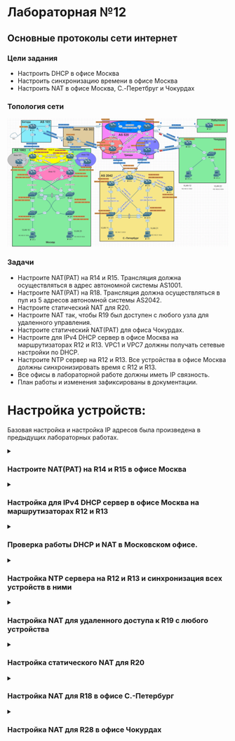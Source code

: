 # Лабораторная №12

## Основные протоколы сети интернет

### Цели задания

- Настроить DHCP в офисе Москва
- Настроить синхронизацию времени в офисе Москва
- Настроить NAT в офисе Москва, C.-Перетбруг и Чокурдах

### Топология сети

![](./img/lab_12.png)

### Задачи

- Настроите NAT(PAT) на R14 и R15. Трансляция должна осуществляться в адрес автономной системы AS1001.
- Настроите NAT(PAT) на R18. Трансляция должна осуществляться в пул из 5 адресов автономной системы AS2042.
- Настроите статический NAT для R20.
- Настроите NAT так, чтобы R19 был доступен с любого узла для удаленного управления.
- Настроите статический NAT(PAT) для офиса Чокурдах.
- Настроите для IPv4 DHCP сервер в офисе Москва на маршрутизаторах R12 и R13. VPC1 и VPC7 должны получать сетевые настройки по DHCP.
- Настроите NTP сервер на R12 и R13. Все устройства в офисе Москва должны синхронизировать время с R12 и R13.
- Все офисы в лабораторной работе должны иметь IP связность.
- План работы и изменения зафиксированы в документации.

# Настройка устройств:

Базовая настройка и настройка IP адресов была произведена в предыдущих лабораторных работах.

<details>

<summary><H3>Настроите NAT(PAT) на R14 и R15 в офисе Москва</H3></summary>

### Создаем списки доступа кому разрешен выход во внешние сети

#### R14 и R15

```
access-list 101 permit ip 192.168.10.0 0.0.0.255 any
access-list 101 permit ip 192.168.20.0 0.0.0.255 any
access-list 101 permit ip 10.100.100.0 0.0.0.255 any
access-list 101 permit ip 10.10.90.0 0.0.0.255 any
```

### Определяем внутренние и внешние интерфейсы

#### R14

```
interface Ethernet0/0
 description to_R12
 ip address 10.10.90.2 255.255.255.252
 ip nat inside
 ip virtual-reassembly in
!
interface Ethernet0/1
 description to_R13
 ip address 10.10.90.9 255.255.255.252
 ip nat inside
 ip virtual-reassembly in
!
interface Ethernet0/2
 description to_R22_AS101
 ip address 207.231.240.2 255.255.255.252
 ip nat outside
 ip virtual-reassembly in
!
interface Ethernet0/3
 description to_R19
 ip address 10.10.90.34 255.255.255.252
 ip nat inside
 ip virtual-reassembly in
!
interface Ethernet1/0
 description to_R15
 ip address 10.10.90.41 255.255.255.252
 ip nat inside
 ip virtual-reassembly in
!
```

#### R15

```
interface Ethernet0/0
 description to_R13
 ip address 10.10.90.6 255.255.255.252
 ip nat inside
 ip virtual-reassembly in
!
interface Ethernet0/1
 description to_R12
 ip address 10.10.90.14 255.255.255.252
 ip nat inside
 ip virtual-reassembly in
!
interface Ethernet0/2
 description to_R21_AS301
 ip address 128.249.190.2 255.255.255.248
 ip nat outside
 ip virtual-reassembly in
!
interface Ethernet0/3
 description to_R20
 ip address 10.10.90.38 255.255.255.252
 ip nat inside
 ip virtual-reassembly in
!
interface Ethernet1/0
 description to_R14
 ip address 10.10.90.42 255.255.255.252
 ip nat inside
 ip virtual-reassembly in
!
```

### Создаем динамическую трансляцию между внутренним локальным и внешним глобальным адресами

#### R14 и R15

```
ip nat inside source list 101 interface Ethernet0/2 overload
```

</details>

<details>

<summary><H3>Настройка для IPv4 DHCP сервер в офисе Москва на маршрутизаторах R12 и R13</H3></summary>

#### R12

```
!
ip dhcp excluded-address 192.168.10.1
ip dhcp excluded-address 192.168.20.1
!
ip dhcp pool CLIENT10
 network 192.168.10.0 255.255.255.0
 default-router 192.168.10.1
!
ip dhcp pool CLIENT20
 network 192.168.20.0 255.255.255.0
 default-router 192.168.20.1
!
```

#### R13

Т.к. R12 и R13 одновременно отвечают на DHCP запрос R13 сдвинем пул выдаваемых адресов для предотвращения конфликта адресов.

```
ip dhcp excluded-address 192.168.10.2 192.168.10.127
ip dhcp excluded-address 192.168.20.2 192.168.20.127

```

```
!
ip dhcp excluded-address 192.168.10.1
ip dhcp excluded-address 192.168.20.1
ip dhcp excluded-address 192.168.10.2 192.168.10.127
ip dhcp excluded-address 192.168.20.2 192.168.20.127
!
ip dhcp pool CLIENT10
 network 192.168.10.0 255.255.255.0
 default-router 192.168.10.1
!
ip dhcp pool CLIENT20
 network 192.168.20.0 255.255.255.0
 default-router 192.168.20.1
!

```

На коммутаторах SW4 и SW5 настраиваем SVI интерфейсы и VRRP на этих интерфейсах, а также указываем helper адрес через который происходит пересылка широковещательного пакета от клиента одноадресатным пакетом DHCP-серверу.

#### SW4

```
interface Vlan10
 description VLAN 10
 ip address 192.168.10.4 255.255.255.0
 ip helper-address 10.100.100.12
 ip helper-address 10.100.100.13
 ipv6 enable
 vrrp 10 description VLAN10
 vrrp 10 ip 192.168.10.1
 vrrp 10 priority 110
!
interface Vlan20
 description VLAN20
 ip address 192.168.20.4 255.255.255.0
 ip helper-address 10.100.100.12
 ip helper-address 10.100.100.13
 ipv6 enable
 vrrp 20 description VLAN20
 vrrp 20 ip 192.168.20.1
 vrrp 20 priority 110
!
interface Vlan100
 description MGMT
 ip address 10.100.100.204 255.255.255.192
 ipv6 enable
 vrrp 100 description MGMT
 vrrp 100 ip 10.100.100.193
 vrrp 100 priority 110
!
```

#### SW5

```
!
interface Vlan10
 description VLAN10
 ip address 192.168.10.5 255.255.255.0
 ip helper-address 10.100.100.12
 ip helper-address 10.100.100.13
 ipv6 enable
 vrrp 10 description VLAN10
 vrrp 10 ip 192.168.10.1
!
interface Vlan20
 description VLAN20
 ip address 192.168.20.5 255.255.255.0
 ip helper-address 10.100.100.12
 ip helper-address 10.100.100.13
 ipv6 enable
 vrrp 20 ip 192.168.20.1
!
interface Vlan100
 description MGMT
 ip address 10.100.100.205 255.255.255.192
 ipv6 enable
 vrrp 100 description MGMT
 vrrp 100 ip 10.100.100.193
!
```

</details>

<details>

<summary><H3>Проверка работы DHCP и NAT в Московском офисе.</H3></summary>

#### Получение IP адреса проверка работы NAT на VPC1

!["Получение IP адреса проверка работы NAT на VPC1"](./img/ping_vpc1.png)

#### Получение IP адреса проверка работы NAT на VPC7

!["Получение IP адреса проверка работы NAT на VPC7"](./img/ping_vpc7.png)

#### dhcp lease на R12

!["dhcp lease на R12"](./img/dhcp_r12.png)

#### Таблица nat translations на R15

В лабораторной работе № 10 мы установили провайдера "Ламас" как приоритетный, поэтому весь исходящий трафик пойдет через R15

!["Таблица nat translations на R15"](./img/nat_tr_r15.png)

</details>

<details>

<summary><H3>Настройка NTP сервера на R12 и R13 и синхронизация всех устройств в ними</H3></summary>

#### R12 и R13

```
!
ntp source Loopback0
ntp master 3
ntp update-calendar
ntp server 207.231.240.1
```

#### На остальных устройствах

```
!
ntp update-calendar
ntp server 10.100.100.12
ntp server 10.100.100.13
!

```

### Проверка работы NTP

#### SW4

!["NTP SW4"](./img/ntp_sw4.png)

#### SW5

!["NTP SW5"](./img/ntp_sw5.png)

</details>

<details>

<summary><H3>Настройка NAT для удаленного доступа к R19 с любого устройства</H3></summary>

Настройку будем производить на R14

#### R14

```
ip nat inside source static tcp 10.100.100.19 22 207.231.240.2 22 extendable
```

На R19 включаем доступ по SSH

#### R19 (пароль **cisco**)

```
aaa new-model
ip domain name r19.msk.local
username admin privilege 15 password 7 070C285F4D06
ip ssh version 2
!
line vty 0 4
 exec-timeout 60 0
 logging synchronous
 transport input ssh
!
```

Генерация SSH ключей

```
crypto key generate rsa
```

### Проверка доступа к R19 c R27

#### R27

!["NTP SW5"](./img/ssh_r27.png)

</details>

<details>

<summary><H3>Настройка статического NAT для R20 </H3></summary>

Настройку будем производить на R15

#### R15

```
ip nat inside source static 10.100.100.20 128.249.190.3
```

На R20 включаем доступ по telnet

```
line vty 0 4
 password 7 14141B180F0B
 login
 transport input telnet
!
```

### Проверка доступа к R20 c R27

#### R27

!["NTP SW5"](./img/telnet_r27.png)

</details>

<details>

<summary><H3>Настройка NAT для R18 в офисе С.-Петербург</H3></summary>

Определяем внутренние и внешние интерфейсы на R18

```
interface Ethernet0/0
 description to_R16
 ip address 10.20.90.21 255.255.255.252
 ip nat inside
 ip virtual-reassembly in
!
interface Ethernet0/1
 description to_R17
 ip address 10.20.90.18 255.255.255.252
 ip nat inside
 ip virtual-reassembly in
!
interface Ethernet0/2
 description to_R24_AS520
 ip address 67.73.193.2 255.255.255.248
 ip nat outside
 ip virtual-reassembly in
!
interface Ethernet0/3
 description to_R26_AS520
 ip address 64.210.65.2 255.255.255.248
 ip nat outside
 ip virtual-reassembly in
!
```

Создаем списки доступа на R18

```
access-list 101 permit ip 10.200.100.0 0.0.0.255 any
access-list 101 permit ip 192.168.11.0 0.0.0.255 any
access-list 101 permit ip 192.168.21.0 0.0.0.255 any
access-list 101 permit ip 10.20.90.0 0.0.0.255 any
```

В лабораторной работе № 10 на R18 мы настроили балансировку для исходящего трафика, в связи с этим настраиваем route-map для каждого внешнего интерфейса.

```
route-map rm_NAT_via_e0/3 permit 10
 match ip address 101
 match interface Ethernet0/3
!
route-map rm_NAT_via_e0/2 permit 10
 match ip address 101
 match interface Ethernet0/2
!
```

создаем pool nat и включаем NAT

```
ip nat pool pl_NAT_e0/3 64.210.65.2 64.210.65.6 netmask 255.255.255.248
ip nat pool pl_NAT_e0/2 67.73.193.2 67.73.193.6 netmask 255.255.255.248
ip nat inside source route-map rm_NAT_via_e0/2 pool pl_NAT_e0/2 overload
ip nat inside source route-map rm_NAT_via_e0/3 pool pl_NAT_e0/3 overload
```

На коммутаторах SW9 и SW10 настаиваем SVI и VRRP

#### SW9

```
!
interface Vlan11
 ip address 192.168.11.9 255.255.255.0
 vrrp 11 description VLAN11
 vrrp 11 ip 192.168.11.1
 vrrp 11 priority 110
!
interface Vlan21
 ip address 192.168.21.9 255.255.255.0
 vrrp 21 description VLAN21
 vrrp 21 ip 192.168.21.1
 vrrp 21 priority 110
!
```

#### SW10

```
!
interface Vlan11
 ip address 192.168.11.10 255.255.255.0
 vrrp 11 description VLAN11
 vrrp 11 ip 192.168.11.1
!
interface Vlan21
 ip address 192.168.21.10 255.255.255.0
 vrrp 21 description VLAN 21
 vrrp 21 ip 192.168.21.1
!
```

### Проверка работы NAT в офисе С.-Петербург

#### VPC8 пинги на все офисы

!["VPC8 пинги на все офисы"](./img/ping_vpc8.png)

#### VPC пинги на все офисы

!["VPC пинги на все офисы"](./img/ping_vpc.png)

#### таблица NAT на R18

!["таблица NAT на R18"](./img/nat_tr_r18.png)

#### статистика NAT на R18

!["статистика NAT на R18"](./img/nat_st_r18.png)

</details>

<details>

<summary><H3>Настройка NAT для R28 в офисе Чокурдах</H3></summary>

NAT в офисе Чокурдах был ранее настроен в лабораторной работе #5

#### Определяем внутренние и внешние интерфейсы на R28

```
!
interface Ethernet0/0
 description to_R26_AS520
 ip address 8.242.244.2 255.255.255.252
 ip nat outside
 ip virtual-reassembly in
!
interface Ethernet0/1
 description to_R25_AS520
 ip address 67.73.196.2 255.255.255.252
 ip nat outside
 ip virtual-reassembly in
!
interface Ethernet0/2
 no ip address
!
interface Ethernet0/2.12
 description Client VLAN 12
 encapsulation dot1Q 12
 ip address 192.168.12.1 255.255.255.0
 ip nat inside
 ip nat enable
 ip virtual-reassembly in
 ip policy route-map rm_TRACKING
!
interface Ethernet0/2.22
 description Client VLAN 22
 encapsulation dot1Q 22
 ip address 192.168.22.1 255.255.255.0
 ip nat inside
 ip nat enable
 ip virtual-reassembly in
 ip policy route-map rm_TRACKING
!
```

#### создаем аксес листы для локальных сетей

```
!
access-list 112 permit ip 192.168.12.0 0.0.0.255 any
access-list 122 permit ip 192.168.22.0 0.0.0.255 any

```

#### настраиваем Service Level Agreements и track для внешних шлюзов

```
!
ip sla 1
 icmp-echo 67.73.196.1 source-ip 67.73.196.2
 frequency 10
ip sla schedule 1 life forever start-time now
ip sla 2
 icmp-echo 8.242.244.1 source-ip 8.242.244.2
 frequency 10
ip sla schedule 2 life forever start-time now
!

!
track 1 ip sla 1 reachability
 delay down 30 up 15
!
track 2 ip sla 2 reachability
 delay down 30 up 15

```

#### настраиваем маршруты по умолчанию и включаем на них tracking

```
ip route 0.0.0.0 0.0.0.0 67.73.196.1 10 track 1
ip route 0.0.0.0 0.0.0.0 8.242.244.1 20 track 2
!

```

#### настраиваем Route Map для tracking

```
route-map rm_TRACKING permit 10
 match ip address 112
 set ip next-hop verify-availability 67.73.196.1 10 track 1
 set ip next-hop verify-availability 8.242.244.1 20 track 2
!
route-map rm_TRACKING permit 20
 match ip address 122
 set ip next-hop verify-availability 8.242.244.1 10 track 2
 set ip next-hop verify-availability 67.73.196.1 20 track 1

```

#### настраиваем Route Map для NAT

```
!
route-map rm_NAT_via_e0/1 permit 10
 match ip address 112 122
 match interface Ethernet0/1
 set ip next-hop 67.73.196.1
!
route-map rm_NAT_via_e0/0 permit 10
 match ip address 122 112
 match interface Ethernet0/0
 set ip next-hop 8.242.244.1

```

#### включаем NAT

```
ip nat inside source route-map rm_NAT_via_e0/0 interface Ethernet0/0 overload
ip nat inside source route-map rm_NAT_via_e0/1 interface Ethernet0/1 overload
!
```

### Проверка работы NAT в офисе Чокурдах

#### VPC30 пинги на все офисы

!["VPC30 пинги на все офисы"](./img/ping_vpc30.png)

#### VPC31 пинги на все офисы

!["VPC31 пинги на все офисы"](./img/ping_vpc31.png)

#### таблица NAT на R28

!["таблица NAT на R28"](./img/nat_tr_r28.png)

#### статистика NAT на R28

!["статистика NAT на R28"](./img/nat_st_r28.png)

</details>
